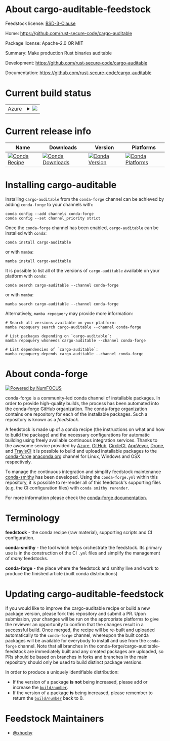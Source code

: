 About cargo-auditable-feedstock
===============================

Feedstock license: [BSD-3-Clause](https://github.com/conda-forge/cargo-auditable-feedstock/blob/main/LICENSE.txt)

Home: https://github.com/rust-secure-code/cargo-auditable

Package license: Apache-2.0 OR MIT

Summary: Make production Rust binaries auditable

Development: https://github.com/rust-secure-code/cargo-auditable

Documentation: https://github.com/rust-secure-code/cargo-auditable

Current build status
====================


<table>
    
  <tr>
    <td>Azure</td>
    <td>
      <details>
        <summary>
          <a href="https://dev.azure.com/conda-forge/feedstock-builds/_build/latest?definitionId=25695&branchName=main">
            <img src="https://dev.azure.com/conda-forge/feedstock-builds/_apis/build/status/cargo-auditable-feedstock?branchName=main">
          </a>
        </summary>
        <table>
          <thead><tr><th>Variant</th><th>Status</th></tr></thead>
          <tbody><tr>
              <td>linux_64</td>
              <td>
                <a href="https://dev.azure.com/conda-forge/feedstock-builds/_build/latest?definitionId=25695&branchName=main">
                  <img src="https://dev.azure.com/conda-forge/feedstock-builds/_apis/build/status/cargo-auditable-feedstock?branchName=main&jobName=linux&configuration=linux%20linux_64_" alt="variant">
                </a>
              </td>
            </tr><tr>
              <td>linux_aarch64</td>
              <td>
                <a href="https://dev.azure.com/conda-forge/feedstock-builds/_build/latest?definitionId=25695&branchName=main">
                  <img src="https://dev.azure.com/conda-forge/feedstock-builds/_apis/build/status/cargo-auditable-feedstock?branchName=main&jobName=linux&configuration=linux%20linux_aarch64_" alt="variant">
                </a>
              </td>
            </tr><tr>
              <td>osx_64</td>
              <td>
                <a href="https://dev.azure.com/conda-forge/feedstock-builds/_build/latest?definitionId=25695&branchName=main">
                  <img src="https://dev.azure.com/conda-forge/feedstock-builds/_apis/build/status/cargo-auditable-feedstock?branchName=main&jobName=osx&configuration=osx%20osx_64_" alt="variant">
                </a>
              </td>
            </tr><tr>
              <td>osx_arm64</td>
              <td>
                <a href="https://dev.azure.com/conda-forge/feedstock-builds/_build/latest?definitionId=25695&branchName=main">
                  <img src="https://dev.azure.com/conda-forge/feedstock-builds/_apis/build/status/cargo-auditable-feedstock?branchName=main&jobName=osx&configuration=osx%20osx_arm64_" alt="variant">
                </a>
              </td>
            </tr><tr>
              <td>win_64</td>
              <td>
                <a href="https://dev.azure.com/conda-forge/feedstock-builds/_build/latest?definitionId=25695&branchName=main">
                  <img src="https://dev.azure.com/conda-forge/feedstock-builds/_apis/build/status/cargo-auditable-feedstock?branchName=main&jobName=win&configuration=win%20win_64_" alt="variant">
                </a>
              </td>
            </tr>
          </tbody>
        </table>
      </details>
    </td>
  </tr>
</table>

Current release info
====================

| Name | Downloads | Version | Platforms |
| --- | --- | --- | --- |
| [![Conda Recipe](https://img.shields.io/badge/recipe-cargo--auditable-green.svg)](https://anaconda.org/conda-forge/cargo-auditable) | [![Conda Downloads](https://img.shields.io/conda/dn/conda-forge/cargo-auditable.svg)](https://anaconda.org/conda-forge/cargo-auditable) | [![Conda Version](https://img.shields.io/conda/vn/conda-forge/cargo-auditable.svg)](https://anaconda.org/conda-forge/cargo-auditable) | [![Conda Platforms](https://img.shields.io/conda/pn/conda-forge/cargo-auditable.svg)](https://anaconda.org/conda-forge/cargo-auditable) |

Installing cargo-auditable
==========================

Installing `cargo-auditable` from the `conda-forge` channel can be achieved by adding `conda-forge` to your channels with:

```
conda config --add channels conda-forge
conda config --set channel_priority strict
```

Once the `conda-forge` channel has been enabled, `cargo-auditable` can be installed with `conda`:

```
conda install cargo-auditable
```

or with `mamba`:

```
mamba install cargo-auditable
```

It is possible to list all of the versions of `cargo-auditable` available on your platform with `conda`:

```
conda search cargo-auditable --channel conda-forge
```

or with `mamba`:

```
mamba search cargo-auditable --channel conda-forge
```

Alternatively, `mamba repoquery` may provide more information:

```
# Search all versions available on your platform:
mamba repoquery search cargo-auditable --channel conda-forge

# List packages depending on `cargo-auditable`:
mamba repoquery whoneeds cargo-auditable --channel conda-forge

# List dependencies of `cargo-auditable`:
mamba repoquery depends cargo-auditable --channel conda-forge
```


About conda-forge
=================

[![Powered by
NumFOCUS](https://img.shields.io/badge/powered%20by-NumFOCUS-orange.svg?style=flat&colorA=E1523D&colorB=007D8A)](https://numfocus.org)

conda-forge is a community-led conda channel of installable packages.
In order to provide high-quality builds, the process has been automated into the
conda-forge GitHub organization. The conda-forge organization contains one repository
for each of the installable packages. Such a repository is known as a *feedstock*.

A feedstock is made up of a conda recipe (the instructions on what and how to build
the package) and the necessary configurations for automatic building using freely
available continuous integration services. Thanks to the awesome service provided by
[Azure](https://azure.microsoft.com/en-us/services/devops/), [GitHub](https://github.com/),
[CircleCI](https://circleci.com/), [AppVeyor](https://www.appveyor.com/),
[Drone](https://cloud.drone.io/welcome), and [TravisCI](https://travis-ci.com/)
it is possible to build and upload installable packages to the
[conda-forge](https://anaconda.org/conda-forge) [anaconda.org](https://anaconda.org/)
channel for Linux, Windows and OSX respectively.

To manage the continuous integration and simplify feedstock maintenance
[conda-smithy](https://github.com/conda-forge/conda-smithy) has been developed.
Using the ``conda-forge.yml`` within this repository, it is possible to re-render all of
this feedstock's supporting files (e.g. the CI configuration files) with ``conda smithy rerender``.

For more information please check the [conda-forge documentation](https://conda-forge.org/docs/).

Terminology
===========

**feedstock** - the conda recipe (raw material), supporting scripts and CI configuration.

**conda-smithy** - the tool which helps orchestrate the feedstock.
                   Its primary use is in the construction of the CI ``.yml`` files
                   and simplify the management of *many* feedstocks.

**conda-forge** - the place where the feedstock and smithy live and work to
                  produce the finished article (built conda distributions)


Updating cargo-auditable-feedstock
==================================

If you would like to improve the cargo-auditable recipe or build a new
package version, please fork this repository and submit a PR. Upon submission,
your changes will be run on the appropriate platforms to give the reviewer an
opportunity to confirm that the changes result in a successful build. Once
merged, the recipe will be re-built and uploaded automatically to the
`conda-forge` channel, whereupon the built conda packages will be available for
everybody to install and use from the `conda-forge` channel.
Note that all branches in the conda-forge/cargo-auditable-feedstock are
immediately built and any created packages are uploaded, so PRs should be based
on branches in forks and branches in the main repository should only be used to
build distinct package versions.

In order to produce a uniquely identifiable distribution:
 * If the version of a package **is not** being increased, please add or increase
   the [``build/number``](https://docs.conda.io/projects/conda-build/en/latest/resources/define-metadata.html#build-number-and-string).
 * If the version of a package **is** being increased, please remember to return
   the [``build/number``](https://docs.conda.io/projects/conda-build/en/latest/resources/define-metadata.html#build-number-and-string)
   back to 0.

Feedstock Maintainers
=====================

* [@xhochy](https://github.com/xhochy/)

